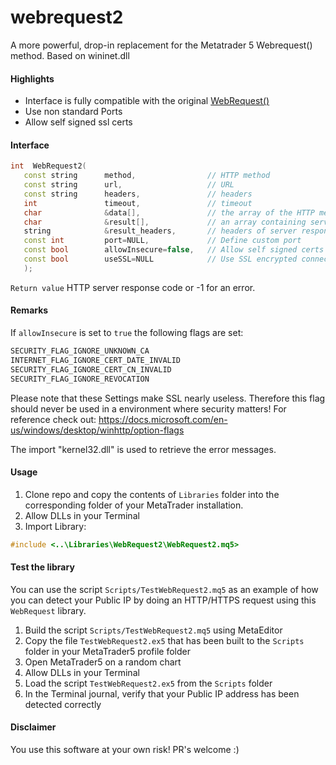 # webrequest2
A more powerful, drop-in replacement for the Metatrader 5 Webrequest() method. Based on wininet.dll
#### Highlights
- Interface is fully compatible with the original [WebRequest()](https://www.mql5.com/en/docs/network/webrequest)
- Use non standard Ports
- Allow self signed ssl certs

#### Interface
```c++
int  WebRequest2(
   const string      method,                // HTTP method
   const string      url,                   // URL
   const string      headers,               // headers 
   int               timeout,               // timeout
   char              &data[],               // the array of the HTTP message body
   char              &result[],             // an array containing server response data
   string            &result_headers,       // headers of server response
   const int         port=NULL,             // Define custom port
   const bool        allowInsecure=false,   // Allow self signed certs
   const bool        useSSL=NULL            // Use SSL encrypted connection
   );
```
`Return value` HTTP server response code or -1 for an error.

#### Remarks
 If `allowInsecure` is set to `true` the following flags are set: 
 ```c++
 SECURITY_FLAG_IGNORE_UNKNOWN_CA
 INTERNET_FLAG_IGNORE_CERT_DATE_INVALID
 SECURITY_FLAG_IGNORE_CERT_CN_INVALID
 SECURITY_FLAG_IGNORE_REVOCATION
 ```
 Please note that these Settings make SSL nearly useless. Therefore this flag should never be used in a environment where security matters! For reference check out: https://docs.microsoft.com/en-us/windows/desktop/winhttp/option-flags
 
 The import "kernel32.dll" is used to retrieve the error messages.
 
 #### Usage
 1. Clone repo and copy the contents of `Libraries` folder into the corresponding folder of your MetaTrader installation.
 2. Allow DLLs in your Terminal
 3. Import Library:
```c++
#include <..\Libraries\WebRequest2\WebRequest2.mq5>
```

 #### Test the library

 You can use the script `Scripts/TestWebRequest2.mq5` as an example of how you can detect your Public IP by doing an HTTP/HTTPS request using this `WebRequest` library.

 1. Build the script `Scripts/TestWebRequest2.mq5` using MetaEditor
 2. Copy the file `TestWebRequest2.ex5` that has been built to the `Scripts` folder in your MetaTrader5 profile folder
 3. Open MetaTrader5 on a random chart
 4. Allow DLLs in your Terminal
 5. Load the script `TestWebRequest2.ex5` from the `Scripts` folder
 6. In the Terminal journal, verify that your Public IP address has been detected correctly
 
 #### Disclaimer
 You use this software at your own risk!
 PR's welcome :)